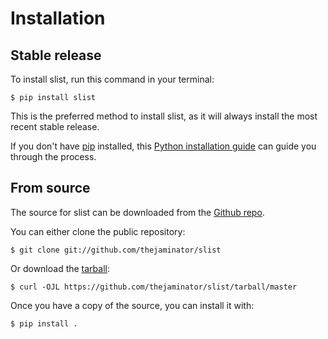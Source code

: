 # Installation

## Stable release

To install slist, run this command in your
terminal:

``` console
$ pip install slist
```

This is the preferred method to install slist, as it will always install the most recent stable release.

If you don't have [pip][] installed, this [Python installation guide][]
can guide you through the process.

## From source

The source for slist can be downloaded from
the [Github repo][].

You can either clone the public repository:

``` console
$ git clone git://github.com/thejaminator/slist
```

Or download the [tarball][]:

``` console
$ curl -OJL https://github.com/thejaminator/slist/tarball/master
```

Once you have a copy of the source, you can install it with:

``` console
$ pip install .
```

  [pip]: https://pip.pypa.io
  [Python installation guide]: http://docs.python-guide.org/en/latest/starting/installation/
  [Github repo]: https://github.com/%7B%7B%20cookiecutter.github_username%20%7D%7D/%7B%7B%20cookiecutter.project_slug%20%7D%7D
  [tarball]: https://github.com/%7B%7B%20cookiecutter.github_username%20%7D%7D/%7B%7B%20cookiecutter.project_slug%20%7D%7D/tarball/master

